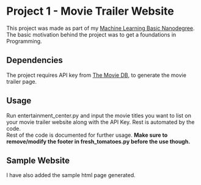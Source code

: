 # Project 1 - Movie Trailer Website
This project was made as part of my [Machine Learning Basic Nanodegree](https://in.udacity.com/course/machine-learning-engineer-nanodegree--nd009-in-basic/).<br/>
The basic motivation behind the project was to get a foundations in Programming.

## Dependencies
The project requires API key from [The Movie DB](https://www.themoviedb.org/), to generate the movie trailer page.

## Usage
Run entertainment_center.py and input the movie titles you want to list on your movie trailer website along with the API Key. Rest is automated by the code.<br/>
Rest of the code is documented for further usage. **Make sure to remove/modify the footer in fresh_tomatoes.py before the use though.**

## Sample Website
I have also added the sample html page generated.